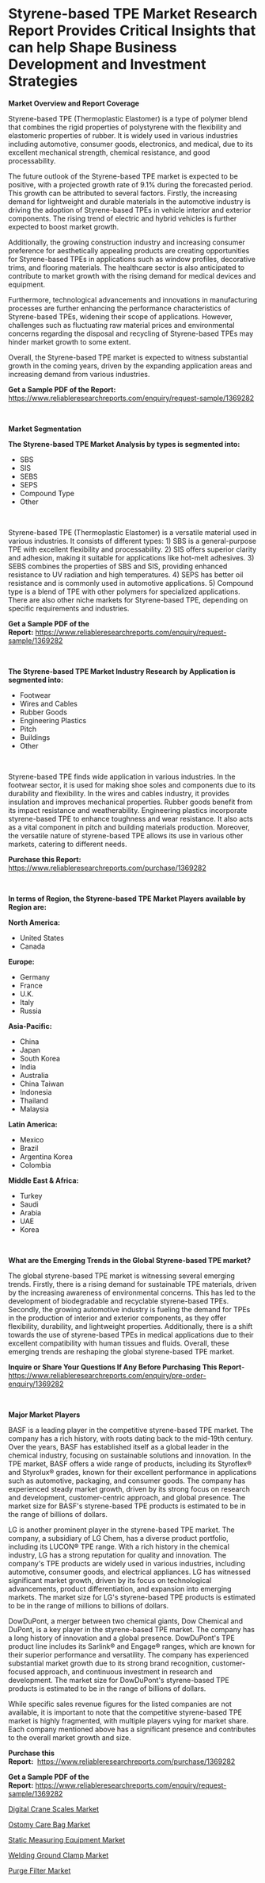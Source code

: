 <p><h1>Styrene-based TPE Market Research Report Provides Critical Insights that can help Shape Business Development and Investment Strategies</h1></p><p><strong>Market Overview and Report Coverage</strong></p>
<p><p>Styrene-based TPE (Thermoplastic Elastomer) is a type of polymer blend that combines the rigid properties of polystyrene with the flexibility and elastomeric properties of rubber. It is widely used in various industries including automotive, consumer goods, electronics, and medical, due to its excellent mechanical strength, chemical resistance, and good processability.</p><p>The future outlook of the Styrene-based TPE market is expected to be positive, with a projected growth rate of 9.1% during the forecasted period. This growth can be attributed to several factors. Firstly, the increasing demand for lightweight and durable materials in the automotive industry is driving the adoption of Styrene-based TPEs in vehicle interior and exterior components. The rising trend of electric and hybrid vehicles is further expected to boost market growth.</p><p>Additionally, the growing construction industry and increasing consumer preference for aesthetically appealing products are creating opportunities for Styrene-based TPEs in applications such as window profiles, decorative trims, and flooring materials. The healthcare sector is also anticipated to contribute to market growth with the rising demand for medical devices and equipment.</p><p>Furthermore, technological advancements and innovations in manufacturing processes are further enhancing the performance characteristics of Styrene-based TPEs, widening their scope of applications. However, challenges such as fluctuating raw material prices and environmental concerns regarding the disposal and recycling of Styrene-based TPEs may hinder market growth to some extent.</p><p>Overall, the Styrene-based TPE market is expected to witness substantial growth in the coming years, driven by the expanding application areas and increasing demand from various industries.</p></p>
<p><strong>Get a Sample PDF of the Report:</strong> <a href="https://www.reliableresearchreports.com/enquiry/request-sample/1369282">https://www.reliableresearchreports.com/enquiry/request-sample/1369282</a></p>
<p>&nbsp;</p>
<p><strong>Market Segmentation</strong></p>
<p><strong>The Styrene-based TPE Market Analysis by types is segmented into:</strong></p>
<p><ul><li>SBS</li><li>SIS</li><li>SEBS</li><li>SEPS</li><li>Compound Type</li><li>Other</li></ul></p>
<p>&nbsp;</p>
<p><p>Styrene-based TPE (Thermoplastic Elastomer) is a versatile material used in various industries. It consists of different types: 1) SBS is a general-purpose TPE with excellent flexibility and processability. 2) SIS offers superior clarity and adhesion, making it suitable for applications like hot-melt adhesives. 3) SEBS combines the properties of SBS and SIS, providing enhanced resistance to UV radiation and high temperatures. 4) SEPS has better oil resistance and is commonly used in automotive applications. 5) Compound type is a blend of TPE with other polymers for specialized applications. There are also other niche markets for Styrene-based TPE, depending on specific requirements and industries.</p></p>
<p><strong>Get a Sample PDF of the Report:</strong>&nbsp;<a href="https://www.reliableresearchreports.com/enquiry/request-sample/1369282">https://www.reliableresearchreports.com/enquiry/request-sample/1369282</a></p>
<p>&nbsp;</p>
<p><strong>The Styrene-based TPE Market Industry Research by Application is segmented into:</strong></p>
<p><ul><li>Footwear</li><li>Wires and Cables</li><li>Rubber Goods</li><li>Engineering Plastics</li><li>Pitch</li><li>Buildings</li><li>Other</li></ul></p>
<p>&nbsp;</p>
<p><p>Styrene-based TPE finds wide application in various industries. In the footwear sector, it is used for making shoe soles and components due to its durability and flexibility. In the wires and cables industry, it provides insulation and improves mechanical properties. Rubber goods benefit from its impact resistance and weatherability. Engineering plastics incorporate styrene-based TPE to enhance toughness and wear resistance. It also acts as a vital component in pitch and building materials production. Moreover, the versatile nature of styrene-based TPE allows its use in various other markets, catering to different needs.</p></p>
<p><strong>Purchase this Report:</strong>&nbsp; <a href="https://www.reliableresearchreports.com/purchase/1369282">https://www.reliableresearchreports.com/purchase/1369282</a></p>
<p>&nbsp;</p>
<p><strong>In terms of Region, the Styrene-based TPE Market Players available by Region are:</strong></p>
<p>
    <p> <strong> North America: </strong>
        <ul>
            <li>United States</li>
            <li>Canada</li>
        </ul>
        </p> 
    <p> <strong> Europe: </strong>
        <ul>
            <li>Germany</li>
            <li>France</li>
            <li>U.K.</li>
            <li>Italy</li>
            <li>Russia</li>
        </ul>
        </p> 
    <p> <strong> Asia-Pacific: </strong>
        <ul>
            <li>China</li>
            <li>Japan</li>
            <li>South Korea</li>
            <li>India</li>
            <li>Australia</li>
            <li>China Taiwan</li>
            <li>Indonesia</li>
            <li>Thailand</li>
            <li>Malaysia</li>
        </ul>
        </p> 
    <p> <strong> Latin America: </strong>
        <ul>
            <li>Mexico</li>
            <li>Brazil</li>
            <li>Argentina Korea</li>
            <li>Colombia</li>
        </ul>
        </p> 
    <p> <strong> Middle East & Africa: </strong>
        <ul>
            <li>Turkey</li>
            <li>Saudi</li>
            <li>Arabia</li>
            <li>UAE</li>
            <li>Korea</li>
        </ul>
    </p>
    </p>
<p>&nbsp;</p>
<p><strong>What are the Emerging Trends in the Global Styrene-based TPE market?</strong></p>
<p><p>The global styrene-based TPE market is witnessing several emerging trends. Firstly, there is a rising demand for sustainable TPE materials, driven by the increasing awareness of environmental concerns. This has led to the development of biodegradable and recyclable styrene-based TPEs. Secondly, the growing automotive industry is fueling the demand for TPEs in the production of interior and exterior components, as they offer flexibility, durability, and lightweight properties. Additionally, there is a shift towards the use of styrene-based TPEs in medical applications due to their excellent compatibility with human tissues and fluids. Overall, these emerging trends are reshaping the global styrene-based TPE market.</p></p>
<p><strong>Inquire or Share Your Questions If Any Before Purchasing This Report</strong>- <a href="https://www.reliableresearchreports.com/enquiry/pre-order-enquiry/1369282">https://www.reliableresearchreports.com/enquiry/pre-order-enquiry/1369282</a></p>
<p>&nbsp;</p>
<p><strong>Major Market Players</strong></p>
<p><p>BASF is a leading player in the competitive styrene-based TPE market. The company has a rich history, with roots dating back to the mid-19th century. Over the years, BASF has established itself as a global leader in the chemical industry, focusing on sustainable solutions and innovation. In the TPE market, BASF offers a wide range of products, including its Styroflex® and Styrolux® grades, known for their excellent performance in applications such as automotive, packaging, and consumer goods. The company has experienced steady market growth, driven by its strong focus on research and development, customer-centric approach, and global presence. The market size for BASF's styrene-based TPE products is estimated to be in the range of billions of dollars.</p><p>LG is another prominent player in the styrene-based TPE market. The company, a subsidiary of LG Chem, has a diverse product portfolio, including its LUCON® TPE range. With a rich history in the chemical industry, LG has a strong reputation for quality and innovation. The company's TPE products are widely used in various industries, including automotive, consumer goods, and electrical appliances. LG has witnessed significant market growth, driven by its focus on technological advancements, product differentiation, and expansion into emerging markets. The market size for LG's styrene-based TPE products is estimated to be in the range of millions to billions of dollars.</p><p>DowDuPont, a merger between two chemical giants, Dow Chemical and DuPont, is a key player in the styrene-based TPE market. The company has a long history of innovation and a global presence. DowDuPont's TPE product line includes its Sarlink® and Engage® ranges, which are known for their superior performance and versatility. The company has experienced substantial market growth due to its strong brand recognition, customer-focused approach, and continuous investment in research and development. The market size for DowDuPont's styrene-based TPE products is estimated to be in the range of billions of dollars.</p><p>While specific sales revenue figures for the listed companies are not available, it is important to note that the competitive styrene-based TPE market is highly fragmented, with multiple players vying for market share. Each company mentioned above has a significant presence and contributes to the overall market growth and size.</p></p>
<p><strong>Purchase this Report:</strong>&nbsp;&nbsp;<a href="https://www.reliableresearchreports.com/purchase/1369282">https://www.reliableresearchreports.com/purchase/1369282</a></p>
<p></p>
<p><strong>Get a Sample PDF of the Report:</strong>&nbsp;<a href="https://www.reliableresearchreports.com/enquiry/request-sample/1369282">https://www.reliableresearchreports.com/enquiry/request-sample/1369282</a></p>
<p><p><a href="https://medium.com/@elyssablick/digital-crane-scales-market-size-growth-forecast-2023-2030-2c9dba3d0bca">Digital Crane Scales Market</a></p><p><a href="https://medium.com/@aliciahaley1989/ostomy-care-bag-market-size-cagr-trends-2024-2030-da9d7ce5adb5">Ostomy Care Bag Market</a></p><p><a href="https://www.linkedin.com/pulse/static-measuring-equipment-market-research-report-unlocks-h7nac/">Static Measuring Equipment Market</a></p><p><a href="https://www.linkedin.com/pulse/welding-ground-clamp-market-size-growth-forecast-from-2023-di9uc/">Welding Ground Clamp Market</a></p><p><a href="https://www.linkedin.com/pulse/purge-filter-market-size-2023-2030-global-industrial-ez24f/">Purge Filter Market</a></p></p>